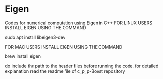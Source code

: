 # Eigen
Codes for numerical computation using Eigen in C++
FOR LINUX USERS INSTALL EIGEN USING THE COMMAND

sudo apt install libeigen3-dev


FOR MAC USERS INSTALL EIGEN USING THE COMMAND

brew install eigen


do include the path to the header files before running the code.
for detailed explanation read the readme file of c_p_p-Boost repository


